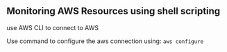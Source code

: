 ## Monitoring AWS Resources using shell scripting

use AWS CLI to connect to AWS 

Use command to configure the aws connection using:
``
aws configure
``



